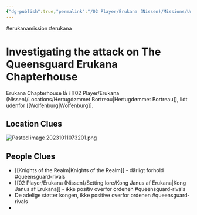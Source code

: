 ```yaml
---
{"dg-publish":true,"permalink":"/02 Player/Erukana (Nissen)/Missions/Undersøgelse af angrebet på Erukana Chapterhuset/","title":"undersøgelse af angrebet på erukana chapterhouse"}
---
```


#erukanamission  #erukana 

# Investigating the attack on The Queensguard Erukana Chapterhouse 

Erukana Chapterhouse lå i [[02 Player/Erukana (Nissen)/Locations/Hertugdømmet Bortreau\|Hertugdømmet Bortreau]], lidt udenfor [[Wolfenburg\|Wolfenburg]].

## Location Clues 
![Pasted image 20231011073201.png](/img/user/10%20Attachments/Pasted%20image%2020231011073201.png)


## People Clues 
- [[Knights of the Realm\|Knights of the Realm]]  - dårligt forhold #queensguard-rivals 
- [[02 Player/Erukana (Nissen)/Setting lore/Kong Janus af Erukana\|Kong Janus af Erukana]]  - ikke positiv overfor ordenen #queensguard-rivals 
- De adelige støtter kongen, ikke positive overfor ordenen #queensguard-rivals
- 